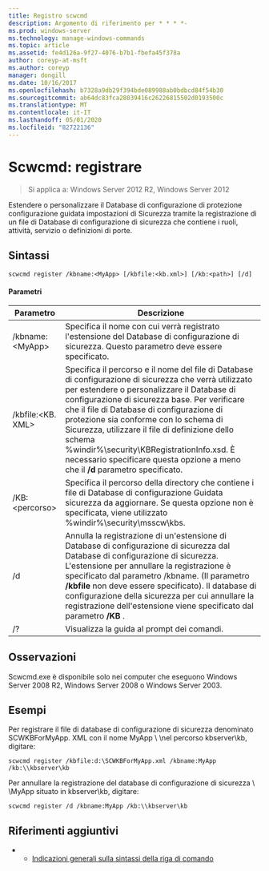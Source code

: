 ```yaml
---
title: Registro scwcmd
description: Argomento di riferimento per * * * *-
ms.prod: windows-server
ms.technology: manage-windows-commands
ms.topic: article
ms.assetid: fe4d126a-9f27-4076-b7b1-fbefa45f378a
author: coreyp-at-msft
ms.author: coreyp
manager: dongill
ms.date: 10/16/2017
ms.openlocfilehash: b7328a9db29f394bde089988ab0bdbcd84f54b30
ms.sourcegitcommit: ab64dc83fca28039416c26226815502d0193500c
ms.translationtype: MT
ms.contentlocale: it-IT
ms.lasthandoff: 05/01/2020
ms.locfileid: "82722136"
---
```

# <a name="scwcmd-register"></a>Scwcmd: registrare

> Si applica a: Windows Server 2012 R2, Windows Server 2012

Estendere o personalizzare il Database di configurazione di protezione configurazione guidata impostazioni di Sicurezza tramite la registrazione di un file di Database di configurazione di sicurezza che contiene i ruoli, attività, servizio o definizioni di porte.

## <a name="syntax"></a>Sintassi

```
scwcmd register /kbname:<MyApp> [/kbfile:<kb.xml>] [/kb:<path>] [/d]
```

#### <a name="parameters"></a>Parametri

|Parametro|Descrizione|
|---------|-----------|
|/kbname:\<MyApp>|Specifica il nome con cui verrà registrato l'estensione del Database di configurazione di sicurezza. Questo parametro deve essere specificato.|
|/kbfile:\<KB. XML>|Specifica il percorso e il nome del file di Database di configurazione di sicurezza che verrà utilizzato per estendere o personalizzare il Database di configurazione di sicurezza base. Per verificare che il file di Database di configurazione di protezione sia conforme con lo schema di Sicurezza, utilizzare il file di definizione dello schema %windir%\security\KBRegistrationInfo.xsd. È necessario specificare questa opzione a meno che il **/d** parametro specificato.|
|/KB:\<percorso>|Specifica il percorso della directory che contiene i file di Database di configurazione Guidata sicurezza da aggiornare. Se questa opzione non è specificata, viene utilizzato %windir%\security\msscw\kbs.|
|/d|Annulla la registrazione di un'estensione di Database di configurazione di sicurezza dal Database di configurazione di sicurezza. L'estensione per annullare la registrazione è specificato dal parametro /kbname. (Il parametro **/kbfile** non deve essere specificato). Il database di configurazione della sicurezza per cui annullare la registrazione dell'estensione viene specificato dal parametro **/KB** .|
|/?|Visualizza la guida al prompt dei comandi.|

## <a name="remarks"></a>Osservazioni

Scwcmd.exe è disponibile solo nei computer che eseguono Windows Server 2008 R2, Windows Server 2008 o Windows Server 2003.

## <a name="examples"></a>Esempi

Per registrare il file di database di configurazione di sicurezza denominato SCWKBForMyApp. XML con il nome MyApp \\ \\nel percorso kbserver\kb, digitare:
```
scwcmd register /kbfile:d:\SCWKBForMyApp.xml /kbname:MyApp /kb:\\kbserver\kb
```
Per annullare la registrazione del database di configurazione di sicurezza \\ \\MyApp situato in kbserver\kb, digitare:
```
scwcmd register /d /kbname:MyApp /kb:\\kbserver\kb
```

## <a name="additional-references"></a>Riferimenti aggiuntivi

-   - [Indicazioni generali sulla sintassi della riga di comando](command-line-syntax-key.md)